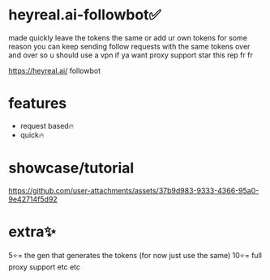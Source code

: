 # heyreal.ai-followbot✅
made quickly leave the tokens the same or add ur own tokens
for some reason you can keep sending follow requests with the same tokens over and over so
u should use a vpn if ya want proxy support star this rep fr fr

https://heyreal.ai/ followbot


# features
- request based🔥
- quick🔥


# showcase/tutorial

https://github.com/user-attachments/assets/37b9d983-9333-4366-95a0-9e42714f5d92

# extra✨
5⭐= the gen that generates the tokens (for now just use the same)
10⭐= full proxy support etc etc
